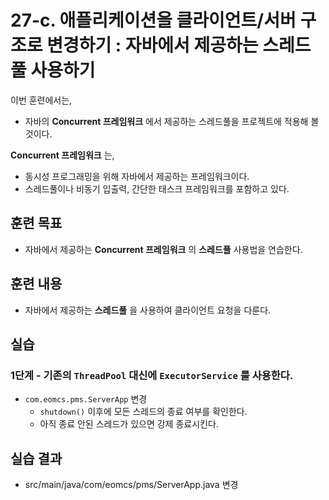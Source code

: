 # 27-c. 애플리케이션을 클라이언트/서버 구조로 변경하기 : 자바에서 제공하는 스레드풀 사용하기

이번 훈련에서는,
- 자바의 **Concurrent 프레임워크** 에서 제공하는 스레드풀을 프로젝트에 적용해 볼 것이다.

**Concurrent 프레임워크** 는,
- 동시성 프로그래밍을 위해 자바에서 제공하는 프레임워크이다.
- 스레드풀이나 비동기 입출력, 간단한 태스크 프레임워크를 포함하고 있다.


## 훈련 목표
- 자바에서 제공하는 **Concurrent 프레임워크** 의 **스레드풀** 사용법을 연습한다.

## 훈련 내용
- 자바에서 제공하는 **스레드풀** 을 사용하여 클라이언트 요청을 다룬다.

## 실습

### 1단계 - 기존의 `ThreadPool` 대신에 `ExecutorService` 를 사용한다.  

- `com.eomcs.pms.ServerApp` 변경
  - `shutdown()` 이후에 모든 스레드의 종료 여부를 확인한다.
  - 아직 종료 안된 스레드가 있으면 강제 종료시킨다.

## 실습 결과
- src/main/java/com/eomcs/pms/ServerApp.java 변경


